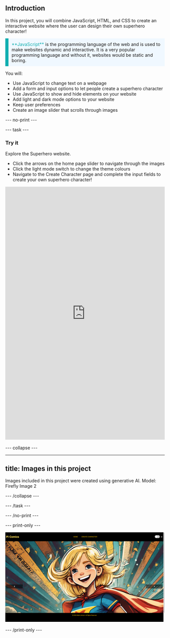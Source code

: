 ## Introduction

In this project, you will combine JavaScript, HTML, and CSS to create an interactive website where the user can design their own superhero character!

<p style="border-left: solid; border-width:10px; border-color: #0faeb0; background-color: aliceblue; padding: 10px;">
<span style="color: #0faeb0">**JavaScript**</span> is the programming language of the web and is used to make websites dynamic and interactive. It is a very popular programming language and without it, websites would be static and boring.
</p>

You will:

- Use JavaScript to change text on a webpage
- Add a form and input options to let people create a superhero character
- Use JavaScript to show and hide elements on your website
- Add light and dark mode options to your website
- Keep user preferences
- Create an image slider that scrolls through images

\--- no-print ---

\--- task ---

### Try it

<div style="display: flex; flex-wrap: wrap">
<div style="flex-basis: 175px; flex-grow: 1">  
Explore the Superhero website. 

- Click the arrows on the home page slider to navigate through the images
- Click the light mode switch to change the theme colours
- Navigate to the Create Character page and complete the input fields to create your own superhero character!

<iframe src="https://editor.raspberrypi.org/en/embed/viewer/comic-character-complete" width="100%" height="800" frameborder="0" marginwidth="0" marginheight="0" allowfullscreen> </iframe>
</div>
</div>

\--- collapse ---

---

## title: Images in this project

Images included in this project were created using generative AI. Model: Firefly Image 2

\--- /collapse ---

\--- /task ---

\--- /no-print ---

\--- print-only ---

![Completed project](images/comic-character.png)

\--- /print-only ---
